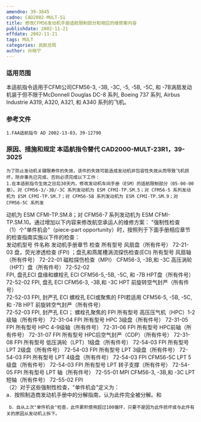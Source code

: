 ```yaml
---
amendno: 39-3845  
cadno: CAD2002-MULT-51  
title: 修改CFM56发动机手册适航限制部分和相应的维修案内容  
publishdate: 2002-11-21  
effdate: 2002-11-21  
tags: MULT  
categories: 民航总局  
author: 孙晓宁  
---
```

  
### 适用范围  
本适航指令适用于CFMI公司CFM56-3, -3B, -3C, -5, -5B, -5C, 和 -7B涡扇发动机装于但不限于McDonnell Douglas DC-8 系列, Boeing 737 系列, Airbus Industrie A319, A320, A321, 和 A340 系列的飞机。  
  
<!--more-->  
### 参考文件  
    1.FAA适航指令 AD 2002-13-03，39-12790  
  
### 原因、措施和规定 本适航指令替代 CAD2000-MULT-23R1，39-3025  
    为了防止发动机关键限寿件的失效，该件的失效可能造成发动机非包容性失效从而导致飞机损坏，除非事先已完成，否则必须完成以下工作：  
    1.在本适航指令生效之日后30天内，修改发动机车间手册（ESM）的适航限制部分（05-00-00章）。对 CFM56-3/-3B/-3C 系列发动机为 ESM CFMI-TP.SM.5；对 CFM56-5 系列发动机为 ESM CFMI-TP.SM.7；对 CFM56-5B 系列发动机为 ESM CFMI-TP.SM.9；对 CFM56-5C 系列发  
      
动机为 ESM CFMI-TP.SM.8；对 CFM56-7 系列发动机为 ESM CFMI-TP.SM.10。通过增加以下内容来修改航空承运人的维修方案： "强制性检查  
   （1）个"单件机会"（piece-part opportunity）时，按照列于下面手册相应章节的检查指南实施以下件的检查：  
发动机型号 件名称 发动机手册章节 检查 所有型号 风扇盘（所有件号） 72-21-03 盘，荧光渗透检查 (FPI) ；盘孔和燕尾槽涡流探伤检查(ECI) 所有型号 风扇轴（所有件号） 72-22-01 磁粒探伤检查（MPI） CFM56-3, -3B,和 -3C 高压涡轮（HPT）盘（所有件号） 72-52-02  
FPI, 盘孔ECI 盘缘和螺栓孔 ECI CFM56-5,-5B, -5C, 和 -7B HPT盘（所有件号） 72-52-02 FPI, 盘孔 ECI CFM56-3, -3B,和 -3C HPT 前旋转空气封严（所有件号）  
72-52-03 FPI, 封严孔 ECI 螺栓孔 ECI或聚焦的 FPI若适用 CFM56-5, -5B, -5C, 和 -7B HPT 前旋转空气封严（所有件号）  
72-52-03 FPI, 封严孔 ECI； 螺栓孔聚焦的 FPI 所有型号 高压压气机（HPC）1-2级轴（所有件号） 72-31-04 FPI 所有型号 HPC 3级盘（所有件号） 72-31-05 FPI 所有型号 HPC 4-9级轴（所有件号） 72-31-06 FPI 所有型号 HPC前轴（所有件号） 72-31-07 FPI 所有型号 HPC后空气封严（CDP）（所有件号） 72-31-08 FPI 所有型号 低压涡轮（LPT）1级盘（所有件号） 72-54-03 FPI 所有型号 LPT 2级盘（所有件号） 72-54-03 FPI 所有型号 LPT 3级盘（所有件号） 72-54-03 FPI 所有型号 LPT 4级盘（所有件号） 72-54-03 FPI CFM56-5C LPT 5级盘（所有件号） 72-54-03 FPI 所有型号 LPT 转子支撑（所有件号） 72-54-05 FPI 所有型号 LPT 轴（所有件号） 72-55-01 MPI CFM56-3, -3B,和 -3C LPT 短轴（所有件号） 72-55-02 FPI  
   （2）对于这些强制性检查，"单件机会"定义为：  
     a．按照制造商发动机手册中的分解指南，认为此件完全被分解。和  
      
     b．自从上次"单件机会"检查，此件累积使用超过100循环，只要不是因为此件损坏或与此件有关的原因从发动机上拆下。  
